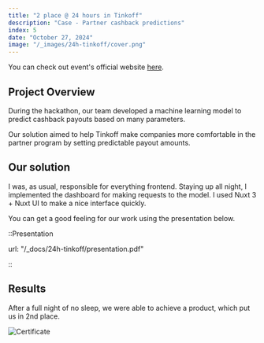 ```yaml
---
title: "2 place @ 24 hours in Tinkoff"
description: "Case - Partner cashback predictions"
index: 5
date: "October 27, 2024"
image: "/_images/24h-tinkoff/cover.png"
---
```


You can check out event's official website [here](https://education.tbank.ru/activities/tinkoff_projects/hackathon-24h/).

## Project Overview

During the hackathon, our team developed a machine learning model to predict cashback payouts based on many parameters.

Our solution aimed to help Tinkoff make companies more comfortable in the partner program by setting predictable payout amounts.

## Our solution

I was, as usual, responsible for everything frontend. Staying up all night, I implemented the dashboard for making requests to the model.
I used Nuxt 3 + Nuxt UI to make a nice interface quickly.

You can get a good feeling for our work using the presentation below.

::Presentation

url: "/\_docs/24h-tinkoff/presentation.pdf"

::

## Results

After a full night of no sleep, we were able to achieve a product, which put us in 2nd place.

![Certificate](/_images/24h-tinkoff/cert.png)
